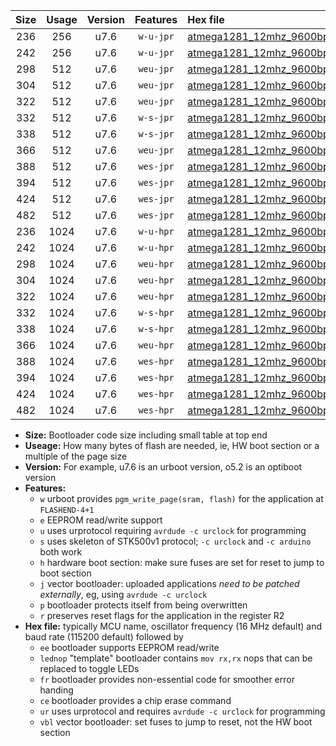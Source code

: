 |Size|Usage|Version|Features|Hex file|
|:-:|:-:|:-:|:-:|:--|
|236|256|u7.6|`w-u-jpr`|[atmega1281_12mhz_9600bps_ur_vbl.hex](https://raw.githubusercontent.com/stefanrueger/urboot/main/atmega1281_12mhz_9600bps_ur_vbl.hex)|
|242|256|u7.6|`w-u-jpr`|[atmega1281_12mhz_9600bps_lednop_ur_vbl.hex](https://raw.githubusercontent.com/stefanrueger/urboot/main/atmega1281_12mhz_9600bps_lednop_ur_vbl.hex)|
|298|512|u7.6|`weu-jpr`|[atmega1281_12mhz_9600bps_ee_ur_vbl.hex](https://raw.githubusercontent.com/stefanrueger/urboot/main/atmega1281_12mhz_9600bps_ee_ur_vbl.hex)|
|304|512|u7.6|`weu-jpr`|[atmega1281_12mhz_9600bps_ee_lednop_ur_vbl.hex](https://raw.githubusercontent.com/stefanrueger/urboot/main/atmega1281_12mhz_9600bps_ee_lednop_ur_vbl.hex)|
|322|512|u7.6|`weu-jpr`|[atmega1281_12mhz_9600bps_ee_lednop_fr_ur_vbl.hex](https://raw.githubusercontent.com/stefanrueger/urboot/main/atmega1281_12mhz_9600bps_ee_lednop_fr_ur_vbl.hex)|
|332|512|u7.6|`w-s-jpr`|[atmega1281_12mhz_9600bps_vbl.hex](https://raw.githubusercontent.com/stefanrueger/urboot/main/atmega1281_12mhz_9600bps_vbl.hex)|
|338|512|u7.6|`w-s-jpr`|[atmega1281_12mhz_9600bps_lednop_vbl.hex](https://raw.githubusercontent.com/stefanrueger/urboot/main/atmega1281_12mhz_9600bps_lednop_vbl.hex)|
|366|512|u7.6|`weu-jpr`|[atmega1281_12mhz_9600bps_ee_lednop_fr_ce_ur_vbl.hex](https://raw.githubusercontent.com/stefanrueger/urboot/main/atmega1281_12mhz_9600bps_ee_lednop_fr_ce_ur_vbl.hex)|
|388|512|u7.6|`wes-jpr`|[atmega1281_12mhz_9600bps_ee_vbl.hex](https://raw.githubusercontent.com/stefanrueger/urboot/main/atmega1281_12mhz_9600bps_ee_vbl.hex)|
|394|512|u7.6|`wes-jpr`|[atmega1281_12mhz_9600bps_ee_lednop_vbl.hex](https://raw.githubusercontent.com/stefanrueger/urboot/main/atmega1281_12mhz_9600bps_ee_lednop_vbl.hex)|
|424|512|u7.6|`wes-jpr`|[atmega1281_12mhz_9600bps_ee_lednop_fr_vbl.hex](https://raw.githubusercontent.com/stefanrueger/urboot/main/atmega1281_12mhz_9600bps_ee_lednop_fr_vbl.hex)|
|482|512|u7.6|`wes-jpr`|[atmega1281_12mhz_9600bps_ee_lednop_fr_ce_vbl.hex](https://raw.githubusercontent.com/stefanrueger/urboot/main/atmega1281_12mhz_9600bps_ee_lednop_fr_ce_vbl.hex)|
|236|1024|u7.6|`w-u-hpr`|[atmega1281_12mhz_9600bps_ur.hex](https://raw.githubusercontent.com/stefanrueger/urboot/main/atmega1281_12mhz_9600bps_ur.hex)|
|242|1024|u7.6|`w-u-hpr`|[atmega1281_12mhz_9600bps_lednop_ur.hex](https://raw.githubusercontent.com/stefanrueger/urboot/main/atmega1281_12mhz_9600bps_lednop_ur.hex)|
|298|1024|u7.6|`weu-hpr`|[atmega1281_12mhz_9600bps_ee_ur.hex](https://raw.githubusercontent.com/stefanrueger/urboot/main/atmega1281_12mhz_9600bps_ee_ur.hex)|
|304|1024|u7.6|`weu-hpr`|[atmega1281_12mhz_9600bps_ee_lednop_ur.hex](https://raw.githubusercontent.com/stefanrueger/urboot/main/atmega1281_12mhz_9600bps_ee_lednop_ur.hex)|
|322|1024|u7.6|`weu-hpr`|[atmega1281_12mhz_9600bps_ee_lednop_fr_ur.hex](https://raw.githubusercontent.com/stefanrueger/urboot/main/atmega1281_12mhz_9600bps_ee_lednop_fr_ur.hex)|
|332|1024|u7.6|`w-s-hpr`|[atmega1281_12mhz_9600bps.hex](https://raw.githubusercontent.com/stefanrueger/urboot/main/atmega1281_12mhz_9600bps.hex)|
|338|1024|u7.6|`w-s-hpr`|[atmega1281_12mhz_9600bps_lednop.hex](https://raw.githubusercontent.com/stefanrueger/urboot/main/atmega1281_12mhz_9600bps_lednop.hex)|
|366|1024|u7.6|`weu-hpr`|[atmega1281_12mhz_9600bps_ee_lednop_fr_ce_ur.hex](https://raw.githubusercontent.com/stefanrueger/urboot/main/atmega1281_12mhz_9600bps_ee_lednop_fr_ce_ur.hex)|
|388|1024|u7.6|`wes-hpr`|[atmega1281_12mhz_9600bps_ee.hex](https://raw.githubusercontent.com/stefanrueger/urboot/main/atmega1281_12mhz_9600bps_ee.hex)|
|394|1024|u7.6|`wes-hpr`|[atmega1281_12mhz_9600bps_ee_lednop.hex](https://raw.githubusercontent.com/stefanrueger/urboot/main/atmega1281_12mhz_9600bps_ee_lednop.hex)|
|424|1024|u7.6|`wes-hpr`|[atmega1281_12mhz_9600bps_ee_lednop_fr.hex](https://raw.githubusercontent.com/stefanrueger/urboot/main/atmega1281_12mhz_9600bps_ee_lednop_fr.hex)|
|482|1024|u7.6|`wes-hpr`|[atmega1281_12mhz_9600bps_ee_lednop_fr_ce.hex](https://raw.githubusercontent.com/stefanrueger/urboot/main/atmega1281_12mhz_9600bps_ee_lednop_fr_ce.hex)|

- **Size:** Bootloader code size including small table at top end
- **Useage:** How many bytes of flash are needed, ie, HW boot section or a multiple of the page size
- **Version:** For example, u7.6 is an urboot version, o5.2 is an optiboot version
- **Features:**
  + `w` urboot provides `pgm_write_page(sram, flash)` for the application at `FLASHEND-4+1`
  + `e` EEPROM read/write support
  + `u` uses urprotocol requiring `avrdude -c urclock` for programming
  + `s` uses skeleton of STK500v1 protocol; `-c urclock` and `-c arduino` both work
  + `h` hardware boot section: make sure fuses are set for reset to jump to boot section
  + `j` vector bootloader: uploaded applications *need to be patched externally*, eg, using `avrdude -c urclock`
  + `p` bootloader protects itself from being overwritten
  + `r` preserves reset flags for the application in the register R2
- **Hex file:** typically MCU name, oscillator frequency (16 MHz default) and baud rate (115200 default) followed by
  + `ee` bootloader supports EEPROM read/write
  + `lednop` "template" bootloader contains `mov rx,rx` nops that can be replaced to toggle LEDs
  + `fr` bootloader provides non-essential code for smoother error handing
  + `ce` bootloader provides a chip erase command
  + `ur` uses urprotocol and requires `avrdude -c urclock` for programming
  + `vbl` vector bootloader: set fuses to jump to reset, not the HW boot section
